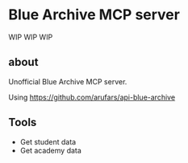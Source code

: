 # Blue Archive MCP server

WIP WIP WIP

## about

Unofficial Blue Archive MCP server.

Using https://github.com/arufars/api-blue-archive

## Tools

- Get student data
- Get academy data
